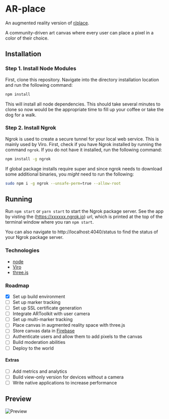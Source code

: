 # AR-place

An augmented reality version of [r/place](https://www.reddit.com/r/place/).

A community-driven art canvas where every user can place a pixel in a color of their choice.

## Installation

### Step 1. Install Node Modules

First, clone this repository. Navigate into the directory installation location and run the following command:

```bash
npm install
```

This will install all node dependencies. This should take several minutes to clone so now would be the appropriate time to fill up your coffee or take the dog for a walk.

### Step 2. Install Ngrok

Ngrok is used to create a secure tunnel for your local web service. This is mainly used by Viro. First, check if you have Ngrok installed by running the command `ngrok`. If you do not have it installed, run the following command:

```bash
npm install -g ngrok
```

If global package installs require super and since ngrok needs to download some additional binaries, you _might_ need to run the following:

```bash
sudo npm i -g ngrok --unsafe-perm=true --allow-root
```

## Running

Run `npm start` or `yarn start` to start the Ngrok package server.
See the app by visting the (https://xxxxxx.ngrok.io) url, which is printed at the top of the terminal window where you ran `npm start`.

You can also navigate to http://localhost:4040/status to find the status of your Ngrok package server.

### Technologies

* [node](https://nodejs.org/en/)
* [Viro](https://docs.viromedia.com/docs/quick-start)
* [three.js](https://threejs.org/)

### Roadmap

* [x] Set up build environment
* [ ] Set up marker tracking
* [ ] Set up SSL certificate generation
* [ ] Integrate ARToolkit with user camera
* [ ] Set up multi-marker tracking
* [ ] Place canvas in augmented reality space with three.js
* [ ] Store canvas data in [Firebase](https://firebase.google.com/)
* [ ] Authenticate users and allow them to add pixels to the canvas
* [ ] Build moderation abilities
* [ ] Deploy to the world

#### Extras

* [ ] Add metrics and analytics
* [ ] Build view-only version for devices without a camera
* [ ] Write native applications to increase performance

## Preview

![Preview](static/preview.gif)
